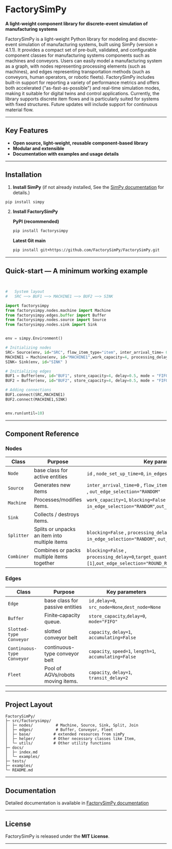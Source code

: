 
# FactorySimPy

**A light-weight component library for discrete-event simulation of manufacturing systems**

<!-- [![PyPI](https://img.shields.io/pypi/v/factorysimpy?color=informational)](https://pypi.org/project/factorysimpy/)
[![Python >= 3.8](https://img.shields.io/pypi/pyversions/factorysimpy)](https://pypi.org/project/factorysimpy/)
[![License: MIT](https://img.shields.io/badge/license-MIT-yellow.svg)](LICENSE) -->

FactorySimPy is a light-weight Python library for modeling and discrete-event simulation of manufacturing systems, built using SimPy (version ≥ 4.1.1). It provides a compact set of pre-built, validated, and configurable component classes for manufacturing systems components such as machines and conveyors. Users can easily model a manufacturing system as a graph, with nodes representing processing elements (such as machines), and edges representing transportation methods (such as conveyors, human operators, or robotic fleets). FactorySimPy includes built-in support for reporting a variety of performance metrics and offers both accelerated ("as-fast-as-possible") and real-time simulation modes, making it suitable for digital twins and control applications. Currently, the library supports discrete item flows and is particularly suited for systems with fixed structures. Future updates will include support for continuous material flow.

---

## Key Features
* **Open source, light-weight, reusable component-based library** 
* **Modular and extensible** 
* **Documentation with examples and usage details** 



---

## Installation
 
 1. **Install SimPy** (if not already installed, See the [SimPy documentation](https://simpy.readthedocs.io/en/4.1.1/) for details.)

   ```bash
   pip install simpy
   ```
 

2. **Install FactorySimPy**

   **PyPI (recommended)**
   ```bash
   pip install factorysimpy
   ``` 

   **Latest Git main**
   ```bash
   pip install git+https://github.com/FactorySimPy/FactorySimPy.git
   ```

---

## Quick‑start — A minimum working example

```python


#   System layout 
#   SRC ──> BUF1 ──> MACHINE1 ──> BUF2 ──> SINK

import factorysimpy
from factorysimpy.nodes.machine import Machine
from factorysimpy.edges.buffer import Buffer
from factorysimpy.nodes.source import Source
from factorysimpy.nodes.sink import Sink


env = simpy.Environment()

# Initializing nodes
SRC= Source(env, id="SRC", flow_item_type="item", inter_arrival_time= 0.8,blocking=False,out_edge_selection="RANDOM" )
MACHINE1 = Machine(env, id="MACHINE1",work_capacity=4, processing_delay=1.1,blocking=False, in_edge_selection="RANDOM",out_edge_selection="RANDOM")
SINK= Sink(env, id="SINK" )

# Initializing edges
BUF1 = Buffer(env, id="BUF1", store_capacity=4, delay=0.5, mode = "FIFO")
BUF2 = Buffer(env, id="BUF2", store_capacity=4, delay=0.5, mode = "FIFO")

# Adding connections
BUF1.connect(SRC,MACHINE1)
BUF2.connect(MACHINE1,SINK)


env.run(until=10)

```



---

## Component Reference

### Nodes 
| Class | Purpose | Key parameters |
|-------|---------|----------------|
| `Node`   | base class for active entities | `id` , `node_set_up_time=0`, `in_edges=None`,`out_edges=None`  |
| `Source`  | Generates new items | `inter_arrival_time=0` , `flow_item_type="item"`, `blocking=False` , `out_edge_selection="RANDOM"`   |
| `Machine` | Processes/modifies items.| `work_capacity=1`, `blocking=False` , `processing_delay=0`, `in_edge_selection="RANDOM"`,`out_edge_selection="ROUND_ROBIN"`|
| `Sink`    | Collects / destroys items.
| `Splitter`   | Splits or unpacks an item into multiple items  | `blocking=False` , `processing_delay=0`, `mode="UNPACK"`, `in_edge_selection="RANDOM"`, `out_edge_selection="RANDOM"` |
| `Combiner`    | Combines or packs multiple items together | `blocking=False` , `processing_delay=0`,`target_quantity_of_each_item=[1]`,`out_edge_selection="ROUND_ROBIN"`|

 
### Edges 
| Class | Purpose | Key parameters |
|-------|---------|----------------|
| `Edge`   | base class for passive entities | `id` ,`delay=0`, `src_node=None`,`dest_node=None`|
| `Buffer`  | Finite‑capacity queue. | `store_capacity`,`delay=0`, `mode="FIFO"`|
| `Slotted-type Conveyor` | slotted conveyor belt | `capacity`, `delay=1`, `accumulating=False` |
| `Continuous-type Conveyor` | continuous-type conveyor belt | `capacity`, `speed=1`, `length=1`, `accumulating=False` |
| `Fleet` | Pool of AGVs/robots moving items. | `capacity`, `delay=1`, `transit_delay=2`|


---

## Project Layout
```
FactorySimPy/
├─ src/factorysimpy/
│  ├─ nodes/          # Machine, Source, Sink, Split, Join
│  ├─ edges/          # Buffer, Conveyor, Fleet
│  ├─ base/          # extended resources from simPy
│  ├─ helper/        # Other necessary classes like Item, 
│  └─ utils/         # Other utility functions
├─ docs/
│  ├─ index.md
│  └─ examples/
├─ tests/
├─ examples/
└─ README.md
```
---

## Documentation

Detailed documentation is available in [FactorySimPy documentation](https://factorysimpy.github.io/FactorySimPy/)



---


## License

FactorySimPy is released under the **MIT License**.

---


